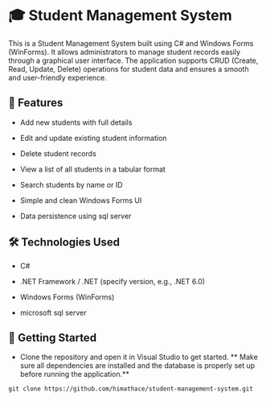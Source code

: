 # 🎓 Student Management System

This is a Student Management System built using C# and Windows Forms (WinForms). It allows administrators to manage student records easily through a graphical user interface. The application supports CRUD (Create, Read, Update, Delete) operations for student data and ensures a smooth and user-friendly experience.

## 🔧 Features
- Add new students with full details

- Edit and update existing student information

- Delete student records

- View a list of all students in a tabular format

- Search students by name or ID

- Simple and clean Windows Forms UI

- Data persistence using sql server

## 🛠️ Technologies Used
- C#

- .NET Framework / .NET (specify version, e.g., .NET 6.0)

- Windows Forms (WinForms)

- microsoft sql server

## 🚀 Getting Started
- Clone the repository and open it in Visual Studio to get started. ** Make sure all dependencies are installed and the database is properly set up before running the application.**
```
git clone https://github.com/himathace/student-management-system.git
```

